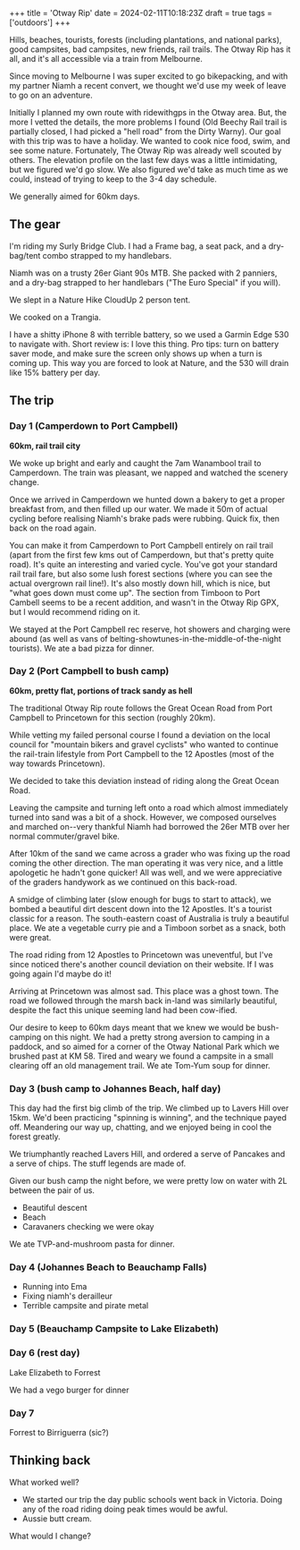 +++
title = 'Otway Rip'
date = 2024-02-11T10:18:23Z
draft = true
tags = ['outdoors']
+++

Hills, beaches, tourists, forests (including plantations, and national parks), good campsites, bad campsites, new friends, rail trails. The Otway Rip has it all, and it's all accessible via a train from Melbourne.

Since moving to Melbourne I was super excited to go bikepacking, and with my partner Niamh a recent convert, we thought we'd use my week of leave to go on an adventure.

Initially I planned my own route with ridewithgps in the Otway area. But, the more I vetted the details, the more problems I found (Old Beechy Rail trail is partially closed, I had picked a "hell road" from the Dirty Warny). Our goal with this trip was to have a holiday. We wanted to cook nice food, swim, and see some nature. Fortunately, The Otway Rip was already well scouted by others. The elevation profile on the last few days was a little intimidating, but we figured we'd go slow. We also figured we'd take as much time as we could, instead of trying to keep to the 3-4 day schedule.

We generally aimed for 60km days.

## The gear

I'm riding my Surly Bridge Club. I had a Frame bag, a seat pack, and a dry-bag/tent combo strapped to my handlebars.

Niamh was on a trusty 26er Giant 90s MTB. She packed with 2 panniers, and a dry-bag strapped to her handlebars ("The Euro Special" if you will).

We slept in a Nature Hike CloudUp 2 person tent.

We cooked on a Trangia.

I have a shitty iPhone 8 with terrible battery, so we used a Garmin Edge 530 to navigate with. Short review is: I love this thing. Pro tips: turn on battery saver mode, and make sure the screen only shows up when a turn is coming up. This way you are forced to look at Nature, and the 530 will drain like 15% battery per day.

## The trip

### Day 1 (Camperdown to Port Campbell)

**60km, rail trail city**

We woke up bright and early and caught the 7am Wanambool trail to Camperdown. The train was pleasant, we napped and watched the scenery change.

Once we arrived in Camperdown we hunted down a bakery to get a proper breakfast from, and then filled up our water. We made it 50m of actual cycling before realising Niamh's brake pads were rubbing. Quick fix, then back on the road again.

You can make it from Camperdown to Port Campbell entirely on rail trail (apart from the first few kms out of Camperdown, but that's pretty quite road). It's quite an interesting and varied cycle. You've got your standard rail trail fare, but also some lush forest sections (where you can see the actual overgrown rail line!). It's also mostly down hill, which is nice, but "what goes down must come up". The section from Timboon to Port Cambell seems to be a recent addition, and wasn't in the Otway Rip GPX, but I would recommend riding on it.

We stayed at the Port Campbell rec reserve, hot showers and charging were abound (as well as vans of belting-showtunes-in-the-middle-of-the-night tourists). We ate a bad pizza for dinner.

### Day 2 (Port Campbell to bush camp)

**60km, pretty flat, portions of track sandy as hell**

The traditional Otway Rip route follows the Great Ocean Road from Port Campbell to Princetown for this section (roughly 20km).

While vetting my failed personal course I found a deviation on the local council for "mountain bikers and gravel cyclists" who wanted to continue the rail-train lifestyle from Port Campbell to the 12 Apostles (most of the way towards Princetown).

We decided to take this deviation instead of riding along the Great Ocean Road.

Leaving the campsite and turning left onto a road which almost immediately turned into sand was a bit of a shock. However, we composed ourselves and marched on--very thankful Niamh had borrowed the 26er MTB over her normal commuter/gravel bike.

After 10km of the sand we came across a grader who was fixing up the road coming the other direction. The man operating it was very nice, and a little apologetic he hadn't gone quicker! All was well, and we were appreciative of the graders handywork as we continued on this back-road.

A smidge of climbing later (slow enough for bugs to start to attack), we bombed a beautiful dirt descent down into the 12 Apostles. It's a tourist classic for a reason. The south-eastern coast of Australia is truly a beautiful place. We ate a vegetable curry pie and a Timboon sorbet as a snack, both were great.

The road riding from 12 Apostles to Princetown was uneventful, but I've since noticed there's another council deviation on their website. If I was going again I'd maybe do it!

Arriving at Princetown was almost sad. This place was a ghost town. The road we followed through the marsh back in-land was similarly beautiful, despite the fact this unique seeming land had been cow-ified.

Our desire to keep to 60km days meant that we knew we would be bush-camping on this night. We had a pretty strong aversion to camping in a paddock, and so aimed for a corner of the Otway National Park which we brushed past at KM 58. Tired and weary we found a campsite in a small clearing off an old management trail. We ate Tom-Yum soup for dinner.

### Day 3 (bush camp to Johannes Beach, half day)

This day had the first big climb of the trip. We climbed up to Lavers Hill over 15km. We'd been practicing "spinning is winning", and the technique payed off. Meandering our way up, chatting, and we enjoyed being in cool the forest greatly.

We triumphantly reached Lavers Hill, and ordered a serve of Pancakes and a serve of chips. The stuff legends are made of.

Given our bush camp the night before, we were pretty low on water with 2L between the pair of us.

* Beautiful descent
* Beach
* Caravaners checking we were okay

We ate TVP-and-mushroom pasta for dinner.

### Day 4 (Johannes Beach to Beauchamp Falls)

* Running into Ema
* Fixing niamh's derailleur
* Terrible campsite and pirate metal

### Day 5 (Beauchamp Campsite to Lake Elizabeth)

### Day 6 (rest day)

Lake Elizabeth to Forrest

We had a vego burger for dinner

### Day 7

Forrest to Birriguerra (sic?)

## Thinking back

What worked well?

* We started our trip the day public schools went back in Victoria. Doing any of the road riding doing peak times would be awful.
* Aussie butt cream.

What would I change?
